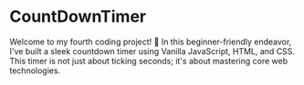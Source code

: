 # CountDownTimer
Welcome to my fourth coding project! 🚀 In this beginner-friendly endeavor, I've built a sleek countdown timer using Vanilla JavaScript, HTML, and CSS. This timer is not just about ticking seconds; it's about mastering core web technologies.
